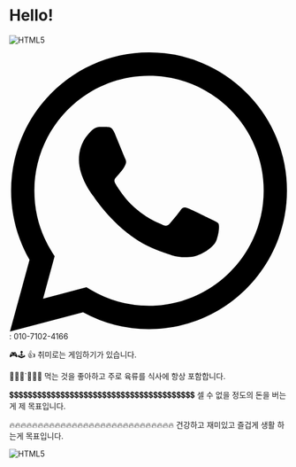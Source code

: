 # Hello!
![HTML5](https://img.shields.io/badge/HTML5-CSS3-blue)<BR>

<svg role="img" viewBox="0 0 24 24" xmlns="http://www.w3.org/2000/svg"><title>WhatsApp</title><path d="M17.472 14.382c-.297-.149-1.758-.867-2.03-.967-.273-.099-.471-.148-.67.15-.197.297-.767.966-.94 1.164-.173.199-.347.223-.644.075-.297-.15-1.255-.463-2.39-1.475-.883-.788-1.48-1.761-1.653-2.059-.173-.297-.018-.458.13-.606.134-.133.298-.347.446-.52.149-.174.198-.298.298-.497.099-.198.05-.371-.025-.52-.075-.149-.669-1.612-.916-2.207-.242-.579-.487-.5-.669-.51-.173-.008-.371-.01-.57-.01-.198 0-.52.074-.792.372-.272.297-1.04 1.016-1.04 2.479 0 1.462 1.065 2.875 1.213 3.074.149.198 2.096 3.2 5.077 4.487.709.306 1.262.489 1.694.625.712.227 1.36.195 1.871.118.571-.085 1.758-.719 2.006-1.413.248-.694.248-1.289.173-1.413-.074-.124-.272-.198-.57-.347m-5.421 7.403h-.004a9.87 9.87 0 01-5.031-1.378l-.361-.214-3.741.982.998-3.648-.235-.374a9.86 9.86 0 01-1.51-5.26c.001-5.45 4.436-9.884 9.888-9.884 2.64 0 5.122 1.03 6.988 2.898a9.825 9.825 0 012.893 6.994c-.003 5.45-4.437 9.884-9.885 9.884m8.413-18.297A11.815 11.815 0 0012.05 0C5.495 0 .16 5.335.157 11.892c0 2.096.547 4.142 1.588 5.945L.057 24l6.305-1.654a11.882 11.882 0 005.683 1.448h.005c6.554 0 11.89-5.335 11.893-11.893a11.821 11.821 0 00-3.48-8.413Z"/></svg> : 010-7102-4166




🎮🕹 👍 취미로는 게임하기가 있습니다. 



🍕🍔🍟`🍖🍗🥩 먹는 것을 좋아하고 주로 육류를 식사에 항상 포함합니다.





💲💲💲💲💲💲💲💲💲💲💲💲💲💲💲💲💲💲💲💲💲💲💲💲💲💲💲💲💲💲💲💲💲💲💲💲💲💲💲💲 셀 수 없을 정도의 돈을 버는게 제 목표입니다. 





🔥🔥🔥🔥🔥🔥🔥🔥🔥🔥🔥🔥🔥🔥🔥🔥🔥🔥🔥🔥🔥🔥🔥🔥🔥🔥🔥🔥🔥 건강하고 재미있고 즐겁게 생활 하는게 목표입니다.


![HTML5](https://img.shields.io/badge/HTML5-CSS3-blue)<BR>
